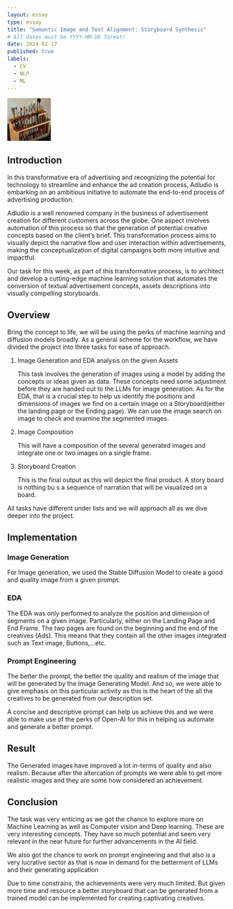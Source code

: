 ```yaml
---
layout: essay
type: essay
title: "Semantic Image and Text Alignment: Storyboard Synthesis"
# All dates must be YYYY-MM-DD format!
date: 2024-02-17
published: true
labels:
  - CV
  - NLP
  - ML
---
```


<img width="100px" class="rounded float-start pe-4" src="../img/igniting/paintbrushes.jpg">

## Introduction
In this transformative era of advertising and recognizing the potential for technology to streamline and enhance the ad creation process, Adludio is embarking on an ambitious initiative to automate the end-to-end process of advertising production.

Adludio is a well renowned company in the business of advertisement creation for different customers across the globe.
One aspect involves automation of this process so that the generation of potential creative concepts based on the client’s brief. This transformation process aims to visually depict the narrative flow and user interaction within advertisements, making the conceptualization of digital campaigns both more intuitive and impactful.

Our task for this week, as part of this transformative process, is to architect and develop a cutting-edge machine learning solution that automates the conversion of textual advertisement concepts, assets descriptions into visually compelling storyboards.

## Overview
Bring the concept to life, we will be using the perks of machine learning and diffusion models broadly.
As a general scheme for the workflow, we have divided the project into three tasks for ease of approach.
1) Image Generation and EDA analysis on the given Assets

    This task involves the generation of images using a model by adding the
    concepts or ideas given as data. These concepts need some adjustment before they are handed out to the LLMs for image generation.
    As for the EDA, that is a crucial step to help us identify the positions and
    dimensions of images we find on a certain image on a Storyboard(either the landing page or the Ending page). We can use the image search on image to check and examine the segmented images.

2) Image Composition

    This will have a composition of the several generated images and integrate one or two images on a single frame.

3) Storyboard Creation

    This is the final output as this will depict the final product. A story board is nothing bu s a sequence of narration that will be visualized on a board.

All tasks have different under lists and we will approach all as we dive deeper into the project.

## Implementation 
### Image Generation

For Image generation, we used the Stable Diffusion Model to create a good and quality image from a given prompt.

### EDA

The EDA was only performed to analyze the position and dimension of segments on a given image. Particularly, either on the Landing Page and End Frame. The two pages are found on the beginning and the end of the creatives (Ads). This means that they contain all the other images integrated such as Text image, Buttons,…etc.

### Prompt Engineering

The better the prompt, the better the quality and realism of the image that will be generated by the Image Generating Model. And so, we were able to give emphasis on this particular activity as this is the heart of the all the creatives to be generated from our description set.

A concise and descriptive prompt can help us achieve this and we were able to make use of the perks of Open-AI for this in helping us automate and generate a better prompt.

## Result 
The Generated images have improved a lot in-terms of quality and also realism. Because after the altercation of prompts we were able to get more realistic images and they are some how considered an achievement.

## Conclusion

The task was very enticing as we got the chance to explore more on Machine Learning as well as Computer vision and Deep learning. These are very interesting concepts. They have so much potential and seem very relevant in the near future for further advancements in the AI field.

We also got the chance to work on prompt engineering and that also is a very lucrative sector as that is now in demand for the betterment of LLMs and their generating application

Due to time constrains, the achievements were very much limited. But given more time and resource a better storyboard that can be generated from a trained model can be implemented for creating captivating creatives.